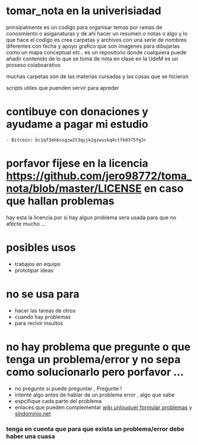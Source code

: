 # tomar_nota en la univerisiadad 
prinsipalmente es un codigo para organisar temas por ramas de conosmiento o asiganaturas y de ahi hacer un resumen o notas o algo y lo que hace el codigo es crea carpetas y archivos con una serie de nombres diferentes con fecha y apoyo grafico que son imagenes para dibujarlas como un mapa conceptual etc..
es un repositorio donde cualquiera puede añadir contenido de lo que se toma de nota en clase en la UdeM es un proseso colaboarativo 

muchas carpetas son de las materias cursadas y las cosas que se hicieron

scripts  utiles que puenden servir para apreder

# contibuye con donaciones  y ayudame a pagar mi estudio
	
	- Bitcoin: bc1qf3eh6ssgzw2t3qyjk2gzwuskq4ctfk8375fg3r


# porfavor fijese en la licencia https://github.com/jero98772/toma_nota/blob/master/LICENSE en caso que hallan problemas
hay esta la licencia por si hay algun problema sera usada para que no afecte mucho ...


# posibles usos 
* trabajos en equipo
* prototipar ideas

# no se usa para
* hacer las tareas de otros 
* cuando hay problemas
* para recivir insultos 

# no hay problema que pregunte o que tenga un problema/error y no sepa como solucionarlo pero porfavor ...
* no pregunte si puede preguntar , Pregunte !
* intente algo antes de hablar de un problema error , algo que sabe
* espcifique cada parte del problema 
* enlaces que pueden complementar [wiki unlouquer formular problemas](http://wiki.unloquer.org/personas/jero98772/formular-preguntas/start ) y [sindominio.net ](https://sindominio.net/ayuda/preguntas-inteligentes.html#AEN217) 
### tenga en cuenta que para que exista un problema/error debe haber una cuasa  

